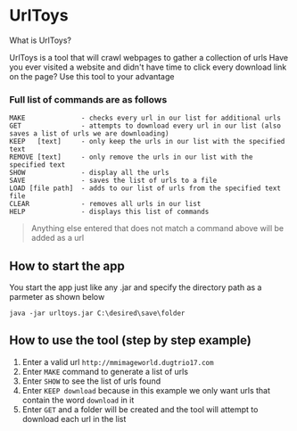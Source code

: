 # UrlToys
What is UrlToys?

UrlToys is a tool that will crawl webpages to gather a collection of urls
Have you ever visited a website and didn't have time to click every download link on the page?
Use this tool to your advantage

### Full list of commands are as follows
```
MAKE              - checks every url in our list for additional urls
GET               - attempts to download every url in our list (also saves a list of urls we are downloading)
KEEP   [text]     - only keep the urls in our list with the specified text
REMOVE [text]     - only remove the urls in our list with the specified text
SHOW              - display all the urls
SAVE              - saves the list of urls to a file
LOAD [file path]  - adds to our list of urls from the specified text file
CLEAR             - removes all urls in our list
HELP              - displays this list of commands
```
> Anything else entered that does not match a command above will be added as a url

## How to start the app
You start the app just like any .jar and specify the directory path as a parmeter as shown below
```
java -jar urltoys.jar C:\desired\save\folder
```


## How to use the tool (step by step example)
1. Enter a valid url `http://mmimageworld.dugtrio17.com`
2. Enter `MAKE` command to generate a list of urls
3. Enter `SHOW` to see the list of urls found
4. Enter `KEEP download` because in this example we only want urls that contain the word `download` in it
5. Enter `GET` and a folder will be created and the tool will attempt to download each url in the list

